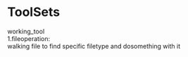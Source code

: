 # ToolSets
working_tool  
1.fileoperation:  
  walking file to find specific filetype and dosomething with it
